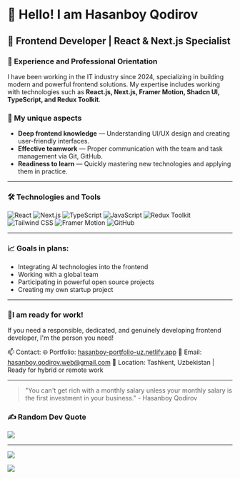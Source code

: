 # 👋 Hello! I am Hasanboy Qodirov

## 🎯 Frontend Developer | React & Next.js Specialist

### 💼 Experience and Professional Orientation
I have been working in the IT industry since 2024, specializing in building modern and powerful frontend solutions.
My expertise includes working with technologies such as **React.js, Next.js, Framer Motion, Shadcn UI, TypeScript, and Redux Toolkit**.


### 🧠 My unique aspects

- **Deep frontend knowledge** — Understanding UI/UX design and creating user-friendly interfaces.
- **Effective teamwork** — Proper communication with the team and task management via Git, GitHub.
- **Readiness to learn** — Quickly mastering new technologies and applying them in practice.

---

### 🛠️ Technologies and Tools

![React](https://img.shields.io/badge/-React-61DAFB?logo=react&logoColor=white&style=for-the-badge)
![Next.js](https://img.shields.io/badge/-Next.js-000000?logo=nextdotjs&logoColor=white&style=for-the-badge)
![TypeScript](https://img.shields.io/badge/-TypeScript-3178C6?logo=typescript&logoColor=white&style=for-the-badge)
![JavaScript](https://img.shields.io/badge/javascript-%23323330.svg?style=for-the-badge&logo=javascript&logoColor=%23F7DF1E)
![Redux Toolkit](https://img.shields.io/badge/-Redux--Toolkit-764ABC?logo=redux&logoColor=white&style=for-the-badge)
![Tailwind CSS](https://img.shields.io/badge/-TailwindCSS-38B2AC?logo=tailwind-css&logoColor=white&style=for-the-badge)
![Framer Motion](https://img.shields.io/badge/-Framer--Motion-EF0093?logo=framer&logoColor=white&style=for-the-badge)
![GitHub](https://img.shields.io/badge/-GitHub-181717?logo=github&logoColor=white&style=for-the-badge)

---

### 📈 Goals in plans:

- Integrating AI technologies into the frontend
- Working with a global team
- Participating in powerful open source projects
- Creating my own startup project

---

### 🤝I am ready for work!

If you need a responsible, dedicated, and genuinely developing frontend developer, I'm the person you need!

📫 Contact:
🌐 Portfolio: [hasanboy-portfolio-uz.netlify.app](https://hasanboy-portfolio-uz.netlify.app)
📧 Email: hasanboy.qodirov.web@gmail.com
📍 Location: Tashkent, Uzbekistan | Ready for hybrid or remote work

---

> "You can't get rich with a monthly salary unless your monthly salary is the first investment in your business." - Hasanboy Qodirov

### ✍️ Random Dev Quote

![](https://quotes-github-readme.vercel.app/api?type=horizontal&theme=radical)

---

[![](https://visitcount.itsvg.in/api?id=hasanboy-portfolio-uz&label=Portfolio%20Views&icon=5&pretty=false)](https://hasanboy-portfolio-uz.netlify.app)

![](https://komarev.com/ghpvc/?username=hasanboy-portfolio-uz&color=blue)

<!-- Proudly created with GPRM ( https://gprm.itsvg.in ) -->
